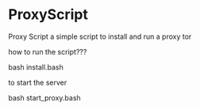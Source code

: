 # ProxyScript
 Proxy Script a simple script to install and run a proxy tor
 
 how to run the script???
 
 bash install.bash
 
 to start the server
 
 bash start_proxy.bash
